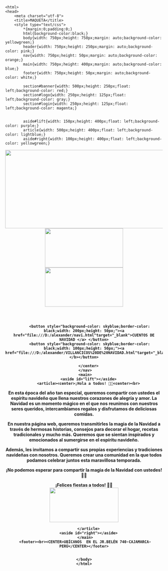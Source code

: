<!Doctype html>
	<html>
	<head>
		<meta charset="utf-8">
		<title>MAQUETA</title>
		<style type="text/css">
			*{margin:0;padding:0;}
			html{background-color:black;}
			body{width: 750px;height: 750px;margin: auto;background-color: yellowgreen;}
			header{width: 750px;height: 250px;margin: auto;background-color: pink;}
			nav{width: 750px;height: 50px;margin: auto;background-color: orange;}
			main{width: 750px;height: 400px;margin: auto;background-color: blue;}
			footer{width: 750px;height: 50px;margin: auto;background-color: white;}

			section#banner{width: 500px;height: 250px;float: left;background-color: red;}
			section#logo{width: 250px;height: 125px;float: left;background-color: gray;}
			section#login{width: 250px;height: 125px;float: left;background-color: magenta;}


			aside#lift{width: 150px;height: 400px;float: left;background-color: purple;}
			article{width: 500px;height: 400px;float: left;background-color: lightblue;}
			aside#right{width: 100px;height: 400px;float: left;background-color: yellowgreen;}


</style>
	</head>
	<body>
	 <header>
	 	<section id="banner">
<img src="navidad.gif" width="550px" height="250px"></section>
	 	<section id="logo"><img src="arbol.gif" width="250px" height="125px"></section>
	 	<section id="login"><img src="merry.gif" width="250px" height="125px"></section>
	 </header>
	 <nav><center><b>
     
		 <button style="background-color: skyblue;border-color: black;width: 200px;height: 50px;"><a href="file:///D:/alexander/navi.html"target="_blank">CUENTOS DE NAVIDAD </a> </button>
		 <button style="background-color: skyblue;border-color: black;width: 100px;height: 50px;"><a href="file:///D:/alexander/VILLANCICOS%20DE%20NAVIDAD.html"target="_blank">VILLANCICOS</a></b></button>

		</center>
	 </nav>
	 <main>
	 	<aside id="lift"></aside>
	 	<article><center>¡Hola a todos! 🎄🎅<center><br>
	 		     
 
En esta época del año tan especial, queremos compartir con ustedes el espíritu navideño que llena nuestros corazones de alegría y amor. La Navidad es un momento mágico en el que nos reunimos con nuestros seres queridos, intercambiamos regalos y disfrutamos de deliciosas comidas.<br>
 
En nuestra página web, queremos transmitirles la magia de la Navidad a través de hermosas historias, consejos para decorar el hogar, recetas tradicionales y mucho más. Queremos que se sientan inspirados y emocionados al sumergirse en el espíritu navideño.<br>
 
Además, les invitamos a compartir sus propias experiencias y tradiciones navideñas con nosotros. Queremos crear una comunidad en la que todos podamos celebrar juntos esta maravillosa temporada.<br>
 
¡No podemos esperar para compartir la magia de la Navidad con ustedes! 🎁🎉
 
¡Felices fiestas a todos! 🎄✨<br>
	 		     <img src="feliz.gif" width="220px" height="110px"></section>

	    </article>
	 	<aside id="right"></aside>
	 </main>
	 <footer><br><CENTER>UBÍCANOS  EN EL JR.BELÉN 740-CAJAMARCA-PERÚ</CENTER></footer>


	</body>
	</html>
